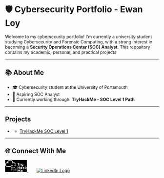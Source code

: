 # 🛡️ Cybersecurity Portfolio - Ewan Loy

Welcome to my cybersecurity portfolio! I'm currently a university student studying Cybersecurity and Forensic Computing, with a strong interest in becoming a **Security Operations Center (SOC) Analyst**. This repository contains my academic, personal, and practical projects

---

## 📚 About Me

- 🎓 Cybersecurity student at the University of Portsmouth
- 🎯 Aspiring SOC Analyst
- 🔄 Currently working through: **TryHackMe - SOC Level 1 Path**
---

## Projects
- - [TryHackMe SOC Level 1](./SocLevel1)
 
---

## 🌐 Connect With Me

<p align="left">
  <a href="https://tryhackme.com/p/ewanloy" target="_blank">
    <img height="40" src="https://github.com/EwanLoy/Ewan-Loy/blob/main/assets/tryhackme.png" alt="TryHackMe Logo" />
  </a>
  &nbsp;&nbsp;&nbsp;&nbsp;&nbsp;&nbsp;
  <a href="https://www.linkedin.com/in/ewan-loy-0b0aa62b3/" target="_blank">
    <img height="40" src="https://cdn-icons-png.flaticon.com/512/174/174857.png" alt="LinkedIn Logo" />
  </a>
</p>



